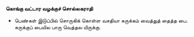 **கொங்கு வட்டார வழக்குச் சொல்லகராதி**
- பெண்கள் இடுப்பில் சொருகிக் கொள்ள வசதியா சுருக்கம் வைத்துத் தைத்த பை. சுருக்குப் பையில பாரு வெத்தல யிருக்கு.

